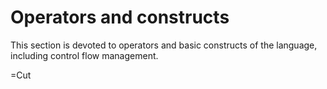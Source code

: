 
# Operators and constructs 

This section is devoted to operators and basic constructs of the language, including control flow management.

=Cut



